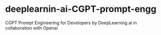 # deeplearnin-ai-CGPT-prompt-engg
CGPT Prompt Engineering for Developers by DeepLearning.ai in collaboration with Openai 

